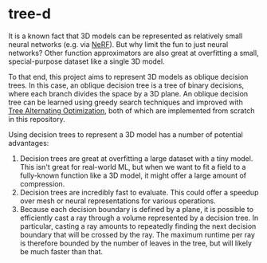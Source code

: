 # tree-d

It is a known fact that 3D models can be represented as relatively small neural networks (e.g. via [NeRF](https://arxiv.org/abs/2003.08934)). But why limit the fun to just neural networks? Other function approximators are also great at overfitting a small, special-purpose dataset like a single 3D model.

To that end, this project aims to represent 3D models as oblique decision trees. In this case, an oblique decision tree is a tree of binary decisions, where each branch divides the space by a 3D plane. An oblique decision tree can be learned using greedy search techniques and improved with [Tree Alternating Optimization](https://proceedings.neurips.cc/paper/2018/file/185c29dc24325934ee377cfda20e414c-Paper.pdf), both of which are implemented from scratch in this repository.

Using decision trees to represent a 3D model has a number of potential advantages:

 1. Decision trees are great at overfitting a large dataset with a tiny model. This isn't great for real-world ML, but when we want to fit a field to a fully-known function like a 3D model, it might offer a large amount of compression.
 2. Decision trees are incredibly fast to evaluate. This could offer a speedup over mesh or neural representations for various operations.
 3. Because each decision boundary is defined by a plane, it is possible to efficiently cast a ray through a volume represented by a decision tree. In particular, casting a ray amounts to repeatedly finding the next decision boundary that will be crossed by the ray. The maximum runtime per ray is therefore bounded by the number of leaves in the tree, but will likely be much faster than that.
